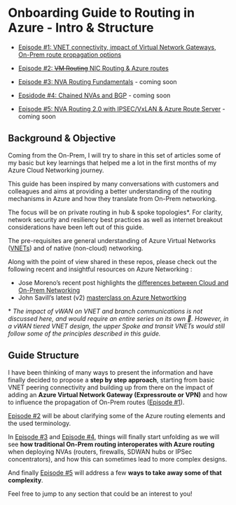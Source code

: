 # Onboarding Guide to Routing in Azure - Intro & Structure

- [Episode #1: VNET connectivity, impact of Virtual Network Gateways, On-Prem route propagation options](https://github.com/cynthiatreger/az-routing-guide-part1-vnet-peering-and-virtual-network-gateways)

- [Episode #2: ~~VM Routing~~ NIC Routing & Azure routes](https://github.com/cynthiatreger/az-routing-guide-ep2-nic-routing)

- [Episode #3: NVA Routing Fundamentals](https://github.com/cynthiatreger/az-routing-guide-ep3-nva-routing-fundamentals) - coming soon

- [Epsidode #4: Chained NVAs and BGP](https://github.com/cynthiatreger/az-routing-guide-ep4-chained-nvas) - coming soon

- [Episode #5: NVA Routing 2.0 with IPSEC/VxLAN & Azure Route Server](https://github.com/cynthiatreger/az-routing-guide-ep5-nva-routing-2-0) - coming soon
##
## Background & Objective

Coming from the On-Prem, I will try to share in this set of articles some of my basic but key learnings that helped me a lot in the first months of my Azure Cloud Networking journey. 

This guide has been inspired by many conversations with customers and colleagues and aims at providing a better understanding of the routing mechanisms in Azure and how they translate from On-Prem networking. 

The focus will be on private routing in hub & spoke topologies*. For clarity, network security and resiliency best practices as well as internet breakout considerations have been left out of this guide.

The pre-requisites are general understanding of Azure Virtual Networks ([VNETs](https://learn.microsoft.com/en-us/azure/virtual-network/virtual-networks-overview)) and of native (non-cloud) networking.

Along with the point of view shared in these repos, please check out the following recent and insightful resources on Azure Networking :
- Jose Moreno’s recent post highlights the [differences between Cloud and On-Prem Networking](https://blog.cloudtrooper.net/2023/01/21/azure-networking-is-not-like-your-on-onprem-network/)
- John Savill’s latest (v2) [masterclass on Azure Networtking](https://youtu.be/9DuTWSvsLXM)

\* *The impact of vWAN on VNET and branch communications is not discussed here, and would require an entire series on its own :slightly_smiling_face:. However, in a vWAN tiered VNET design, the upper Spoke and transit VNETs would still follow some of the principles described in this guide.*

## Guide Structure

I have been thinking of many ways to present the information and have finally decided to propose a **step by step approach**, starting from basic VNET peering connectivity and building up from there on the impact of adding an **Azure Virtual Network Gateway (Expressroute or VPN)** and how to influence the propagation of On-Prem routes ([Episode #1](https://github.com/cynthiatreger/az-routing-guide-ep1-vnet-peering-and-virtual-network-gateways)).

[Episode #2](https://github.com/cynthiatreger/az-routing-guide-ep2-nic-routing) will be about clarifying some of the Azure routing elements and the used terminology.

In [Episode #3](https://github.com/cynthiatreger/az-routing-guide-ep3-nva-routing-fundamentals) and [Episode #4](https://github.com/cynthiatreger/az-routing-guide-ep4-chained-nvas), things will finally start unfolding as we will see **how traditional On-Prem routing interoperates with Azure routing** when deploying NVAs (routers, firewalls, SDWAN hubs or IPSec concentrators), and how this can sometimes lead to more complex designs. 

And finally [Episode #5](https://github.com/cynthiatreger/az-routing-guide-ep5-nva-routing-2-0) will address a few **ways to take away some of that complexity**.

Feel free to jump to any section that could be an interest to you!

